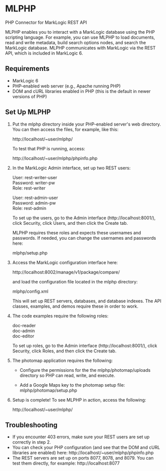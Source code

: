 # MLPHP

PHP Connector for MarkLogic REST API

MLPHP enables you to interact with a MarkLogic database using the PHP scripting
language. For example, you can use MLPHP to load documents, read and write
metadata, build search options nodes, and search the MarkLogic database. MLPHP
communicates with MarkLogic via the REST API, which is included in MarkLogic 6.

## Requirements

* MarkLogic 6
* PHP-enabled web server (e.g., Apache running PHP)
* DOM and cURL libraries enabled in PHP (this is the default in newer versions
of PHP)

## Set Up MLPHP

1. Put the mlphp directory inside your PHP-enabled server's web directory. You
   can then access the files, for example, like this:

   http://localhost/~user/mlphp/

   To test that PHP is running, access:

   http://localhost/~user/mlphp/phpinfo.php

2. In the MarkLogic Admin interface, set up two REST users:

   User: rest-writer-user <br />
   Password: writer-pw <br />
   Role: rest-writer

   User: rest-admin-user <br />
   Password: admin-pw <br />
   Role: rest-admin

   To set up the users, go to the Admin interface (http://localhost:8001/),
   click Security, click Users, and then click the Create tab.

   MLPHP requires these roles and expects these usernames and passwords. If
   needed, you can change the usernames and passwords here:

   mlphp/setup.php

3. Access the MarkLogic configuration interface here:

   http://localhost:8002/manage/v1/package/compare/

   and load the configuration file located in the mlphp directory:

   mlphp/config.xml

   This will set up REST servers, databases, and database indexes. The API
   classes, examples, and demos require these in order to work.

4. The code examples require the following roles:

   doc-reader <br />
   doc-admin <br />
   doc-editor

   To set up roles, go to the Admin interface (http://localhost:8001/), click
   Security, click Roles, and then click the Create tab.

5. The photomap application requires the following:

    * Configure the permissions for the the mlphp/photomap/uploads directory so
      PHP can read, write, and execute.

    * Add a Google Maps key to the photomap setup file: mlphp/photomap/setup.php

6. Setup is complete! To see MLPHP in action, access the following:

   http://localhost/~user/mlphp/

## Troubleshooting

* If you encounter 403 errors, make sure your REST users are set up correctly
in step 2.
* You can check your PHP configuration (and see that the DOM and cURL
libraries are enabled) here: http://localhost/~user/mlphp/phpinfo.php
* The REST servers are set up on ports 8077, 8078, and 8079. You can test them
directly, for example: http://localhost:8077